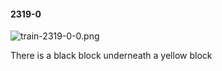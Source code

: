 #### 2319-0
![train-2319-0-0.png](https://github.com/lil-lab/nlvr/raw/master/nlvr/train/images/77/train-2319-0-0.png "train-2319-0-0.png")

There is a black block underneath a yellow block
